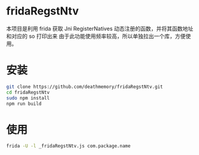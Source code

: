 # fridaRegstNtv

本项目是利用 frida 获取 Jni RegisterNatives 动态注册的函数，并将其函数地址和对应的 so 打印出来
由于此功能使用频率较高，所以单独拉出一个库，方便使用。

# 安装

```bash
git clone https://github.com/deathmemory/fridaRegstNtv.git
cd fridaRegstNtv
sudo npm install
npm run build
```

# 使用

```bash
frida -U -l _fridaRegstNtv.js com.package.name
```
